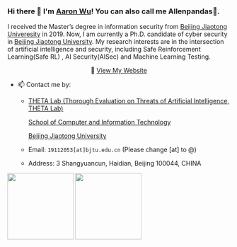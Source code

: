 ### Hi there 👋 I'm [Aaron Wu](https://github.com/xyx112)! You can also call me Allenpandas🐼.

I  received the Master’s degree in information security from [Beijing Jiaotong Univeresity](https://www.bjtu.edu.cn/) in 2019. Now, I am currently a Ph.D. candidate of cyber security in [Beijing Jiaotong University](https://www.bjtu.edu.cn/). My research interests are in the intersection of artificial intelligence and security, including Safe Reinforcement Learning(Safe RL) ,  AI Security(AISec) and Machine Learning Testing.

<p align="center"> 🔭 <a href="https://github.com/xyx112" target="_blank">View My Website</a></p>



- 📫 Contact me by:

  - [THETA Lab (Thorough Evaluation on Threats of Artificial Intelligence, THETA Lab)](http://jxd308.cn/) 

    [School of Computer and Information Technology](http://scit.bjtu.edu.cn/)

    [Beijing Jiaotong University](https://www.bjtu.edu.cn/)

  - Email: `19112053[at]bjtu.edu.cn` (Please change [at] to @)
  - Address: 3 Shangyuancun, Haidian, Beijing 100044, CHINA



<a href="https://github.com/xyx112/github-readme-stats">
  <img align="left" height="150px" src="https://github-readme-stats.vercel.app/api?username=xyx112&repo=github-readme-stats&hide=contribs" />
</a>
<a href="https://github.com/xyx112/convoychat">
  <img align="left" height="150px" src="https://github-readme-stats.vercel.app/api/top-langs/?username=xyx112&layout=compact" />
</a>

